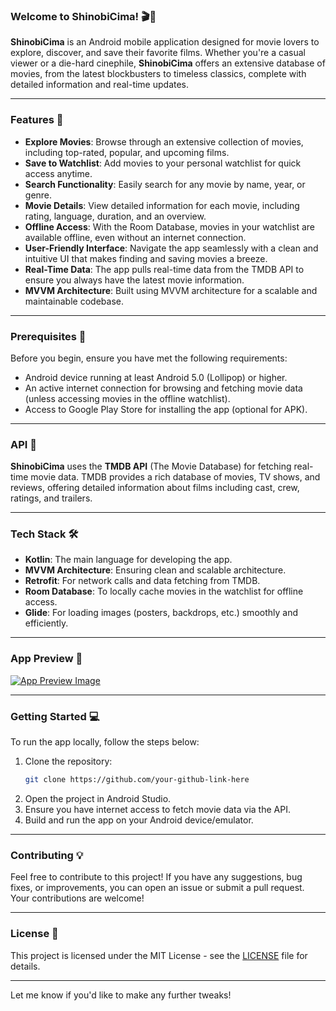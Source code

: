 

### Welcome to **ShinobiCima**! 🎬🍿  

**ShinobiCima** is an Android mobile application designed for movie lovers to explore, discover, and save their favorite films. Whether you're a casual viewer or a die-hard cinephile, **ShinobiCima** offers an extensive database of movies, from the latest blockbusters to timeless classics, complete with detailed information and real-time updates.  

---

### Features 🌟  

- **Explore Movies**: Browse through an extensive collection of movies, including top-rated, popular, and upcoming films.
- **Save to Watchlist**: Add movies to your personal watchlist for quick access anytime.
- **Search Functionality**: Easily search for any movie by name, year, or genre.
- **Movie Details**: View detailed information for each movie, including rating, language, duration, and an overview.
- **Offline Access**: With the Room Database, movies in your watchlist are available offline, even without an internet connection.
- **User-Friendly Interface**: Navigate the app seamlessly with a clean and intuitive UI that makes finding and saving movies a breeze.
- **Real-Time Data**: The app pulls real-time data from the TMDB API to ensure you always have the latest movie information.
- **MVVM Architecture**: Built using MVVM architecture for a scalable and maintainable codebase.

---

### Prerequisites 🎯  
Before you begin, ensure you have met the following requirements:
- Android device running at least Android 5.0 (Lollipop) or higher.
- An active internet connection for browsing and fetching movie data (unless accessing movies in the offline watchlist).
- Access to Google Play Store for installing the app (optional for APK).

---

### API 🔗  
**ShinobiCima** uses the **TMDB API** (The Movie Database) for fetching real-time movie data. TMDB provides a rich database of movies, TV shows, and reviews, offering detailed information about films including cast, crew, ratings, and trailers. 

---

### Tech Stack 🛠️  
- **Kotlin**: The main language for developing the app.
- **MVVM Architecture**: Ensuring clean and scalable architecture.
- **Retrofit**: For network calls and data fetching from TMDB.
- **Room Database**: To locally cache movies in the watchlist for offline access.
- **Glide**: For loading images (posters, backdrops, etc.) smoothly and efficiently.

---

### App Preview 📲  
[![App Preview Image](your-image-link-here)](https://github.com/user-attachments/assets/a1f313cf-cc62-4e31-a9e2-34b2b5e82158
)

---

### Getting Started 💻  
To run the app locally, follow the steps below:
1. Clone the repository:
   ```bash
   git clone https://github.com/your-github-link-here
   ```
2. Open the project in Android Studio.
3. Ensure you have internet access to fetch movie data via the API.
4. Build and run the app on your Android device/emulator.

---

### Contributing 💡  
Feel free to contribute to this project! If you have any suggestions, bug fixes, or improvements, you can open an issue or submit a pull request. Your contributions are welcome!

---

### License 📄  
This project is licensed under the MIT License - see the [LICENSE](LICENSE) file for details.

---

Let me know if you'd like to make any further tweaks!
